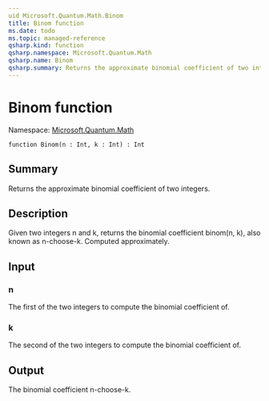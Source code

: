 ```yaml
---
uid Microsoft.Quantum.Math.Binom
title: Binom function
ms.date: todo
ms.topic: managed-reference
qsharp.kind: function
qsharp.namespace: Microsoft.Quantum.Math
qsharp.name: Binom
qsharp.summary: Returns the approximate binomial coefficient of two integers.
---
```


# Binom function

Namespace: [Microsoft.Quantum.Math](xref:Microsoft.Quantum.Math)

```qsharp
function Binom(n : Int, k : Int) : Int
```

## Summary
Returns the approximate binomial coefficient of two integers.

## Description
Given two integers n and k, returns the binomial coefficient
binom(n, k), also known as n-choose-k. Computed approximately.

## Input
### n
The first of the two integers to compute the binomial coefficient of.
### k
The second of the two integers to compute the binomial coefficient of.

## Output
The binomial coefficient n-choose-k.
